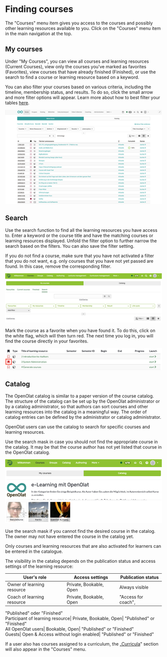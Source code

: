 # Finding courses

The "Courses" menu item gives you access to the courses and possibly other
learning resources available to you. Click on the "Courses" menu item in the
main navigation at the top.

## My courses

Under "My Courses", you can view all courses and learning resources (Current
Courses), view only the courses you've marked as favorites (Favorites), view
courses that have already finished (Finished), or use the search to find a
course or learning resource based on a keyword.

You can also filter your courses based on various criteria, including the
timeline, membership status, and results. To do so, click the small arrow and
more filter options will appear. Learn more about how to best filter your
tables [here](../personal/Working_with_tables.md).

![Courses](assets/mycourses-de.png)

## Search

Use the search function to find all the learning resources you have access to.
Enter a keyword or the course title and have the matching courses or learning
resources displayed. Unfold the filter option to further narrow the search
based on the filters. You can also save the filter setting.

If you do not find a course, make sure that you have not activated a filter
that you do not want, e.g. only courses that you have not yet passed are
found. In this case, remove the corresponding filter.

![Search](assets/search.png)

Mark the course as a favorite when you have found it. To do this, click on the
white flag, which will then turn red. The next time you log in, you will find
the course directly in your favorites.

![favorites](assets/favorites.png)

## Catalog

The OpenOlat catalog is similar to a paper version of the course catalog. The
structure of the catalog can be set up by the OpenOlat administrator or by a
catalog administrator, so that authors can sort courses and other learning
resources into the catalog in a meaningful way. The order of catalog entries
can be defined by the administrator or catalog administrator.

OpenOlat users can use the catalog to search for specific courses and learning
resources.

Use the search mask in case you should not find the appropriate course in the
catalog. It may be that the course author has not yet listed that course in
the OpenOlat catalog.

![catalog](assets/catalog.png)

Use the search mask if you cannot find the desired course in the catalog. The
owner may not have entered the course in the catalog yet.

Only courses and learning resources that are also activated for learners can
be entered in the catalogue.

The visibility in the catalog depends on the publication status and access
settings of the learning resource:

User's role | Access settings|Publication status
---|---|---  
Owner of learning resource| Private, Bookable, Open| Always visible  
Coach of learning resource| Private, Bookable, Open|  "Access for coach",
"Published" oder "Finished"  
Participant of learning resource| Private, Bookable, Open| "Published" or
"Finished"  
All OpenOlat users| Bookable, Open| "Published" or "Finished"  
Guests| Open & Access without login enabled| "Published" or "Finished"  

If a user also has courses assigned to a curriculum, the
„[Curricula](../curriculum/Curriculum_Management.md)" section will also appear in the
"Courses" menu.
